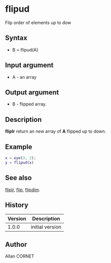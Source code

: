 

# flipud

Flip order of elements up to dow

## Syntax

- B = flipud(A)

## Input argument

 - A - an array

## Output argument

 - B - flipped array.

## Description


  <p><b>fliplr</b> return an new array of <b>A</b> flipped up to down.</p>


## Example

```matlab
x = eye(3, 2);
y = flipud(x)
```

## See also

[fliplr](fliplr.md), [flip](flip.md), [flipdim](flipdim.md).
## History

|Version|Description|
|------|------|
|1.0.0|initial version|


## Author

Allan CORNET



